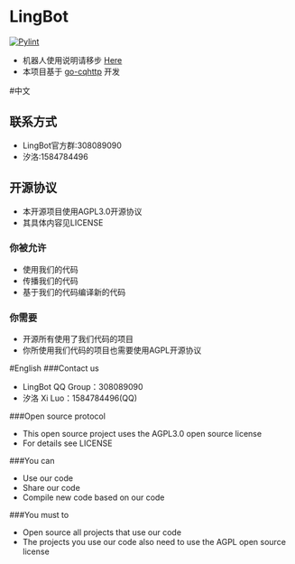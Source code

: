 # LingBot
[![Pylint](https://github.com/LingBot-Project/LingBot/actions/workflows/pylint.yml/badge.svg?event=push)](https://github.com/LingBot-Project/LingBot/actions/workflows/pylint.yml)
 * 机器人使用说明请移步 [Here](https://lingbot.guimc.ltd)
 * 本项目基于 [go-cqhttp](https://github.com/Mrs4s/go-cqhttp) 开发

#中文
## 联系方式
* LingBot官方群:308089090
* 汐洛:1584784496

## 开源协议
* 本开源项目使用AGPL3.0开源协议
* 其具体内容见LICENSE

### 你被允许
* 使用我们的代码
* 传播我们的代码
* 基于我们的代码编译新的代码

### 你需要
* 开源所有使用了我们代码的项目
* 你所使用我们代码的项目也需要使用AGPL开源协议

#English
###Contact us
* LingBot QQ Group：308089090
* 汐洛 Xi Luo：1584784496(QQ)

###Open source protocol
* This open source project uses the AGPL3.0 open source license
* For details see LICENSE

###You can
* Use our code
* Share our code
* Compile new code based on our code

###You must to
* Open source all projects that use our code
* The projects you use our code also need to use the AGPL open source license